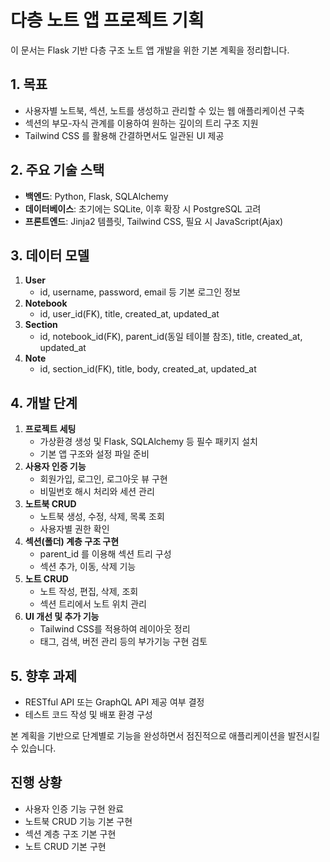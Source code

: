 # 다층 노트 앱 프로젝트 기획

이 문서는 Flask 기반 다층 구조 노트 앱 개발을 위한 기본 계획을 정리합니다.

## 1. 목표
- 사용자별 노트북, 섹션, 노트를 생성하고 관리할 수 있는 웹 애플리케이션 구축
- 섹션의 부모-자식 관계를 이용하여 원하는 깊이의 트리 구조 지원
- Tailwind CSS 를 활용해 간결하면서도 일관된 UI 제공

## 2. 주요 기술 스택
- **백엔드**: Python, Flask, SQLAlchemy
- **데이터베이스**: 초기에는 SQLite, 이후 확장 시 PostgreSQL 고려
- **프론트엔드**: Jinja2 템플릿, Tailwind CSS, 필요 시 JavaScript(Ajax)

## 3. 데이터 모델
1. **User**
   - id, username, password, email 등 기본 로그인 정보
2. **Notebook**
   - id, user_id(FK), title, created_at, updated_at
3. **Section**
   - id, notebook_id(FK), parent_id(동일 테이블 참조), title,
     created_at, updated_at
4. **Note**
   - id, section_id(FK), title, body, created_at, updated_at

## 4. 개발 단계
1. **프로젝트 세팅**
   - 가상환경 생성 및 Flask, SQLAlchemy 등 필수 패키지 설치
   - 기본 앱 구조와 설정 파일 준비
2. **사용자 인증 기능**
   - 회원가입, 로그인, 로그아웃 뷰 구현
   - 비밀번호 해시 처리와 세션 관리
3. **노트북 CRUD**
   - 노트북 생성, 수정, 삭제, 목록 조회
   - 사용자별 권한 확인
4. **섹션(폴더) 계층 구조 구현**
   - parent_id 를 이용해 섹션 트리 구성
   - 섹션 추가, 이동, 삭제 기능
5. **노트 CRUD**
   - 노트 작성, 편집, 삭제, 조회
   - 섹션 트리에서 노트 위치 관리
6. **UI 개선 및 추가 기능**
   - Tailwind CSS를 적용하여 레이아웃 정리
   - 태그, 검색, 버전 관리 등의 부가기능 구현 검토

## 5. 향후 과제
- RESTful API 또는 GraphQL API 제공 여부 결정
- 테스트 코드 작성 및 배포 환경 구성

본 계획을 기반으로 단계별로 기능을 완성하면서 점진적으로 애플리케이션을 발전시킬 수 있습니다.

## 진행 상황
- 사용자 인증 기능 구현 완료
- 노트북 CRUD 기능 기본 구현
- 섹션 계층 구조 기본 구현
- 노트 CRUD 기본 구현
